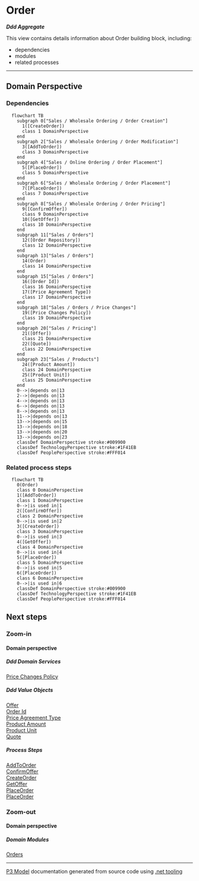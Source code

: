 ﻿
# Order

***Ddd Aggregate***  

This view contains details information about Order building block, including:
- dependencies
- modules
- related processes  

---



## Domain Perspective


### Dependencies

```mermaid
  flowchart TB
    subgraph 0["Sales / Wholesale Ordering / Order Creation"]
      1([CreateOrder])
      class 1 DomainPerspective
    end
    subgraph 2["Sales / Wholesale Ordering / Order Modification"]
      3([AddToOrder])
      class 3 DomainPerspective
    end
    subgraph 4["Sales / Online Ordering / Order Placement"]
      5([PlaceOrder])
      class 5 DomainPerspective
    end
    subgraph 6["Sales / Wholesale Ordering / Order Placement"]
      7([PlaceOrder])
      class 7 DomainPerspective
    end
    subgraph 8["Sales / Wholesale Ordering / Order Pricing"]
      9([ConfirmOffer])
      class 9 DomainPerspective
      10([GetOffer])
      class 10 DomainPerspective
    end
    subgraph 11["Sales / Orders"]
      12([Order Repository])
      class 12 DomainPerspective
    end
    subgraph 13["Sales / Orders"]
      14(Order)
      class 14 DomainPerspective
    end
    subgraph 15["Sales / Orders"]
      16([Order Id])
      class 16 DomainPerspective
      17([Price Agreement Type])
      class 17 DomainPerspective
    end
    subgraph 18["Sales / Orders / Price Changes"]
      19([Price Changes Policy])
      class 19 DomainPerspective
    end
    subgraph 20["Sales / Pricing"]
      21([Offer])
      class 21 DomainPerspective
      22([Quote])
      class 22 DomainPerspective
    end
    subgraph 23["Sales / Products"]
      24([Product Amount])
      class 24 DomainPerspective
      25([Product Unit])
      class 25 DomainPerspective
    end
    0-->|depends on|13
    2-->|depends on|13
    4-->|depends on|13
    6-->|depends on|13
    8-->|depends on|13
    11-->|depends on|13
    13-->|depends on|15
    13-->|depends on|18
    13-->|depends on|20
    13-->|depends on|23
    classDef DomainPerspective stroke:#009900
    classDef TechnologyPerspective stroke:#1F41EB
    classDef PeoplePerspective stroke:#FFF014
```

### Related process steps

```mermaid
  flowchart TB
    0(Order)
    class 0 DomainPerspective
    1([AddToOrder])
    class 1 DomainPerspective
    0-->|is used in|1
    2([ConfirmOffer])
    class 2 DomainPerspective
    0-->|is used in|2
    3([CreateOrder])
    class 3 DomainPerspective
    0-->|is used in|3
    4([GetOffer])
    class 4 DomainPerspective
    0-->|is used in|4
    5([PlaceOrder])
    class 5 DomainPerspective
    0-->|is used in|5
    6([PlaceOrder])
    class 6 DomainPerspective
    0-->|is used in|6
    classDef DomainPerspective stroke:#009900
    classDef TechnologyPerspective stroke:#1F41EB
    classDef PeoplePerspective stroke:#FFF014
```

## Next steps


### Zoom-in


#### Domain perspective


##### Ddd Domain Services

[Price Changes Policy](PriceChanges/PriceChangesPolicy.md)  

##### Ddd Value Objects

[Offer](../Pricing/Offer.md)  
[Order Id](OrderId.md)  
[Price Agreement Type](PriceAgreementType.md)  
[Product Amount](../Products/ProductAmount.md)  
[Product Unit](../Products/ProductUnit.md)  
[Quote](../Pricing/Quote.md)  

##### Process Steps

[AddToOrder](../WholesaleOrdering/OrderModification/AddToOrder.md)  
[ConfirmOffer](../WholesaleOrdering/OrderPricing/ConfirmOffer.md)  
[CreateOrder](../WholesaleOrdering/OrderCreation/CreateOrder.md)  
[GetOffer](../WholesaleOrdering/OrderPricing/GetOffer.md)  
[PlaceOrder](../OnlineOrdering/OrderPlacement/PlaceOrder.md)  
[PlaceOrder](../WholesaleOrdering/OrderPlacement/PlaceOrder.md)  

### Zoom-out


#### Domain perspective


##### Domain Modules

[Orders](Orders.md)  

---

[P3 Model](https://github.com/P3-model/P3-model) documentation generated from source code using [.net tooling](https://github.com/P3-model/P3-model-dotnet)
